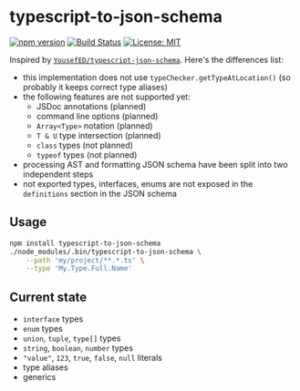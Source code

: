 # typescript-to-json-schema

[![npm version](https://img.shields.io/npm/v/typescript-to-json-schema.svg)](https://www.npmjs.com/package/typescript-to-json-schema)
[![Build Status](https://travis-ci.org/xiag-ag/typescript-to-json-schema.svg?branch=master)](https://travis-ci.org/xiag-ag/typescript-to-json-schema)
[![License: MIT](https://img.shields.io/badge/License-MIT-yellow.svg)](https://opensource.org/licenses/MIT)

Inspired by [`YousefED/typescript-json-schema`](https://github.com/YousefED/typescript-json-schema). Here's the differences list:

* this implementation does not use `typeChecker.getTypeAtLocation()` (so probably it keeps correct type aliases)
* the following features are not supported yet:
  * JSDoc annotations (planned)
  * command line options (planned)
  * `Array<Type>` notation (planned)
  * `T & U` type intersection (planned)
  * `class` types (not planned)
  * `typeof` types (not planned)
* processing AST and formatting JSON schema have been split into two independent steps
* not exported types, interfaces, enums are not exposed in the `definitions` section in the JSON schema

## Usage

```bash
npm install typescript-to-json-schema
./node_modules/.bin/typescript-to-json-schema \
    --path 'my/project/**.*.ts' \
    --type 'My.Type.Full.Name'
```

## Current state

* `interface` types
* `enum` types
* `union`, `tuple`, `type[]` types
* `string`, `boolean`, `number` types
* `"value"`, `123`, `true`, `false`, `null` literals
* type aliases
* generics
